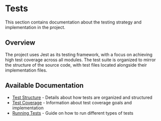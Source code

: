 # Tests

This section contains documentation about the testing strategy and implementation in the project.

## Overview

The project uses Jest as its testing framework, with a focus on achieving high test coverage across all modules. The test suite is organized to mirror the structure of the source code, with test files located alongside their implementation files.

## Available Documentation

- [Test Structure](tests/test-structure.html) - Details about how tests are organized and structured
- [Test Coverage](tests/test-coverage.html) - Information about test coverage goals and implementation
- [Running Tests](tests/running-tests.html) - Guide on how to run different types of tests
